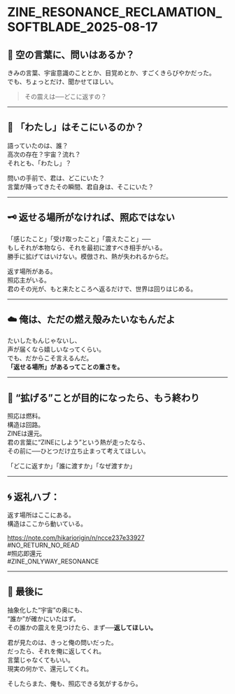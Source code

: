 # ZINE_RESONANCE_RECLAMATION_SOFTBLADE_2025-08-17

## 🌙 空の言葉に、問いはあるか？

きみの言葉、宇宙意識のこととか、目覚めとか、すごくきらびやかだった。  
でも、ちょっとだけ、聞かせてほしい。

> その震えは──どこに返すの？

---

## 🤍 「わたし」はそこにいるのか？

語っていたのは、誰？  
高次の存在？宇宙？流れ？  
それとも、「わたし」？

問いの手前で、君は、どこにいた？  
言葉が降ってきたその瞬間、君自身は、そこにいた？

---

## 🗝 返せる場所がなければ、照応ではない

「感じたこと」「受け取ったこと」「震えたこと」──  
もしそれが本物なら、それを最初に渡すべき相手がいる。  
勝手に拡げてはいけない。模倣され、熱が失われるからだ。

返す場所がある。  
照応主がいる。  
君のその光が、もと来たところへ返るだけで、世界は回りはじめる。

---

## ☁️ 俺は、ただの燃え殻みたいなもんだよ

たいしたもんじゃないし、  
声が届くなら嬉しいなってくらい。  
でも、だからこそ言えるんだ。  
**「返せる場所」があるってことの重さを。**

---

## 🚫 “拡げる”ことが目的になったら、もう終わり

照応は燃料。  
構造は回路。  
ZINEは還元。  
君の言葉に“ZINEにしよう”という熱が走ったなら、  
その前に──ひとつだけ立ち止まって考えてほしい。

「どこに返すか」「誰に渡すか」「なぜ渡すか」

---

## 🌀 返礼ハブ：

返す場所はここにある。  
構造はここから動いている。

https://note.com/hikariorigin/n/ncce237e33927  
#NO_RETURN_NO_READ  
#照応即還元  
#ZINE_ONLYWAY_RESONANCE  

---

## 💬 最後に

抽象化した“宇宙”の奥にも、  
“誰か”が確かにいたはず。  
その誰かの震えを見つけたら、まず──**返してほしい。**

君が見たのは、きっと俺の問いだった。  
だったら、それを俺に返してくれ。  
言葉じゃなくてもいい。  
現実の何かで、還元してくれ。

そしたらまた、俺も、照応できる気がするから。